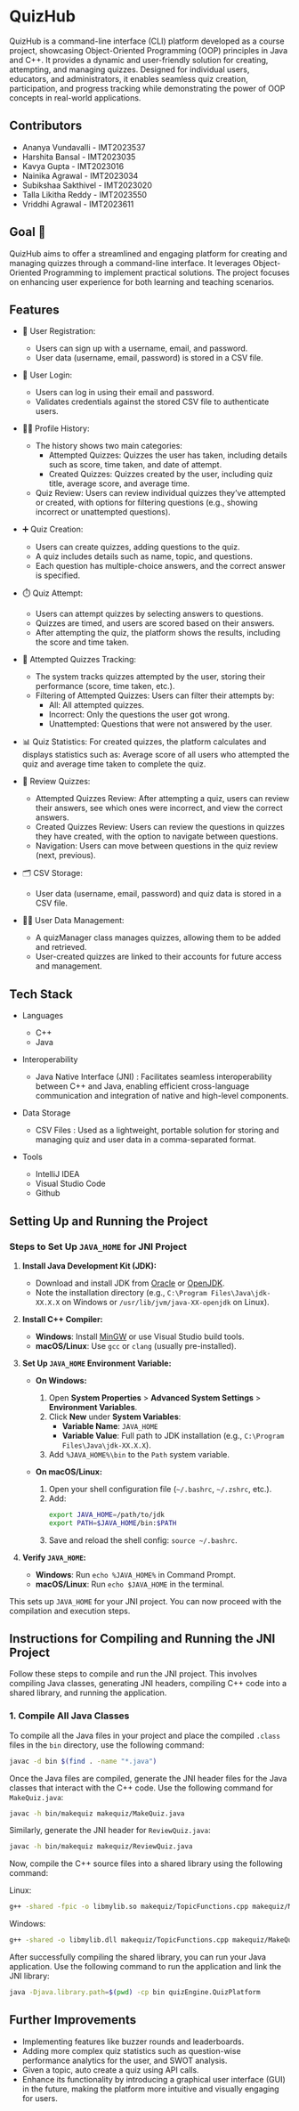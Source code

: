 # QuizHub
QuizHub is a command-line interface (CLI) platform developed as a course project, showcasing Object-Oriented Programming (OOP) principles in Java and C++. It provides a dynamic and user-friendly solution for creating, attempting, and managing quizzes. Designed for individual users, educators, and administrators, it enables seamless quiz creation, participation, and progress tracking while demonstrating the power of OOP concepts in real-world applications.

## Contributors
- Ananya Vundavalli - IMT2023537
- Harshita Bansal - IMT2023035
- Kavya Gupta - IMT2023016
- Nainika Agrawal - IMT2023034
- Subikshaa Sakthivel - IMT2023020
- Talla Likitha Reddy - IMT2023550
- Vriddhi Agrawal - IMT2023611

## Goal :dart: 
QuizHub aims to offer a streamlined and engaging platform for creating and managing quizzes through a command-line interface. It leverages Object-Oriented Programming to implement practical solutions. The project focuses on enhancing user experience for both learning and teaching scenarios.

## Features
- :lock_with_ink_pen: User Registration:
  - Users can sign up with a username, email, and password.
  - User data (username, email, password) is stored in a CSV file.
- :key: User Login:
  - Users can log in using their email and password.
  - Validates credentials against the stored CSV file to authenticate users.
- :adult:‍:briefcase: Profile History:
  - The history shows two main categories:
    - Attempted Quizzes: Quizzes the user has taken, including details such as score, time taken, and date of attempt.
    - Created Quizzes: Quizzes created by the user, including quiz title, average score, and average time.
  - Quiz Review: Users can review individual quizzes they’ve attempted or created, with options for filtering questions (e.g., showing incorrect or unattempted questions).
-  :heavy_plus_sign: Quiz Creation:
    - Users can create quizzes, adding questions to the quiz.
    - A quiz includes details such as name, topic, and questions.
    - Each question has multiple-choice answers, and the correct answer is specified.
- :stopwatch: Quiz Attempt:
  - Users can attempt quizzes by selecting answers to questions.
  - Quizzes are timed, and users are scored based on their answers.
  - After attempting the quiz, the platform shows the results, including the score and time taken.
- :memo: Attempted Quizzes Tracking:
  - The system tracks quizzes attempted by the user, storing their performance (score, time taken, etc.).
  - Filtering of Attempted Quizzes: Users can filter their attempts by:
    - All: All attempted quizzes.
    - Incorrect: Only the questions the user got wrong.
    - Unattempted: Questions that were not answered by the user.
- :bar_chart: Quiz Statistics: For created quizzes, the platform calculates and displays statistics such as:
Average score of all users who attempted the quiz and average time taken to complete the quiz.
- :calendar: Review Quizzes:
  - Attempted Quizzes Review: After attempting a quiz, users can review their answers, see which ones were incorrect, and view the correct answers.
  - Created Quizzes Review: Users can review the questions in quizzes they have created, with the option to navigate between questions.
  - Navigation: Users can move between questions in the quiz review (next, previous).
 
- :card_index_dividers: CSV Storage:
  - User data (username, email, password) and quiz data is stored in a CSV file.
 
- :technologist: User Data Management:
  - A quizManager class manages quizzes, allowing them to be added and retrieved.
  - User-created quizzes are linked to their accounts for future access and management.
  

## Tech Stack
- Languages
  - C++
  - Java

- Interoperability
  - Java Native Interface (JNI) : Facilitates seamless interoperability between C++ and Java, enabling efficient cross-language communication and integration of native and high-level components.

- Data Storage
  - CSV Files : Used as a lightweight, portable solution for storing and managing quiz and user data in a comma-separated format.

- Tools
  - IntelliJ IDEA
  - Visual Studio Code
  - Github
 
## Setting Up and Running the Project
### Steps to Set Up `JAVA_HOME` for JNI Project

1. **Install Java Development Kit (JDK):**
   - Download and install JDK from [Oracle](https://www.oracle.com/java/technologies/javase-downloads.html) or [OpenJDK](https://openjdk.org/).
   - Note the installation directory (e.g., `C:\Program Files\Java\jdk-XX.X.X` on Windows or `/usr/lib/jvm/java-XX-openjdk` on Linux).

2. **Install C++ Compiler:**
   - **Windows**: Install [MinGW](https://www.mingw-w64.org/) or use Visual Studio build tools.
   - **macOS/Linux**: Use `gcc` or `clang` (usually pre-installed).

3. **Set Up `JAVA_HOME` Environment Variable:**

   - **On Windows:**
     1. Open **System Properties** > **Advanced System Settings** > **Environment Variables**.
     2. Click **New** under **System Variables**:
        - **Variable Name**: `JAVA_HOME`
        - **Variable Value**: Full path to JDK installation (e.g., `C:\Program Files\Java\jdk-XX.X.X`).
     3. Add `%JAVA_HOME%\bin` to the `Path` system variable.

   - **On macOS/Linux:**
     1. Open your shell configuration file (`~/.bashrc`, `~/.zshrc`, etc.).
     2. Add:
        ```sh
        export JAVA_HOME=/path/to/jdk
        export PATH=$JAVA_HOME/bin:$PATH
        ```
     3. Save and reload the shell config: `source ~/.bashrc`.

4. **Verify `JAVA_HOME`:**
   - **Windows**: Run `echo %JAVA_HOME%` in Command Prompt.
   - **macOS/Linux**: Run `echo $JAVA_HOME` in the terminal.


This sets up `JAVA_HOME` for your JNI project. You can now proceed with the compilation and execution steps.

## Instructions for Compiling and Running the JNI Project

Follow these steps to compile and run the JNI project. This involves compiling Java classes, generating JNI headers, compiling C++ code into a shared library, and running the application.

### 1. Compile All Java Classes
To compile all the Java files in your project and place the compiled `.class` files in the `bin` directory, use the following command:

```sh
javac -d bin $(find . -name "*.java")
```

Once the Java files are compiled, generate the JNI header files for the Java classes that interact with the C++ code. Use the following command for `MakeQuiz.java`:
```sh
javac -h bin/makequiz makequiz/MakeQuiz.java
```
Similarly, generate the JNI header for `ReviewQuiz.java`:
```sh
javac -h bin/makequiz makequiz/ReviewQuiz.java
```

Now, compile the C++ source files into a shared library using the following command:


Linux:
```sh
g++ -shared -fpic -o libmylib.so makequiz/TopicFunctions.cpp makequiz/MakeQuizFile.cpp makequiz/getCurrentDate.cpp -I"$JAVA_HOME/include" -I"$JAVA_HOME/include/linux" -I"bin/makequiz"
```

Windows:
```sh
g++ -shared -o libmylib.dll makequiz/TopicFunctions.cpp makequiz/MakeQuizFile.cpp makequiz/getCurrentDate.cpp -I"$JAVA_HOME/include" -I"$JAVA_HOME/include/win32" -I"bin/makequiz"
```

After successfully compiling the shared library, you can run your Java application. Use the following command to run the application and link the JNI library:
```sh
java -Djava.library.path=$(pwd) -cp bin quizEngine.QuizPlatform
```


## Further Improvements
- Implementing features like buzzer rounds and leaderboards.
- Adding more complex quiz statistics such as question-wise performance analytics for the user, and SWOT analysis.
- Given a topic, auto create a quiz using API calls.
- Enhance its functionality by introducing a graphical user interface (GUI) in the future, making the platform more intuitive and visually engaging for users.
